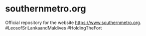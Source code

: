 # southernmetro.org
Official repository for the website https://www.southernmetro.org. #LeosofSriLankaandMaldives #HoldingTheFort
